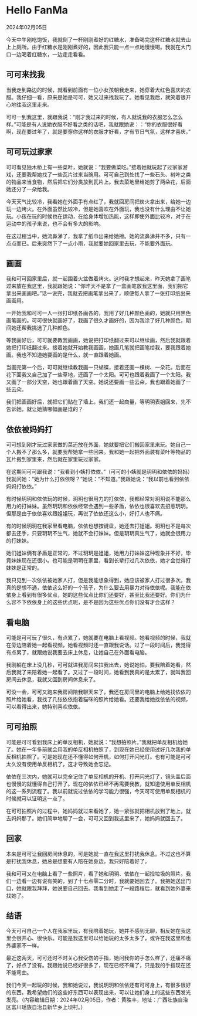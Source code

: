 # Hello FanMa 

2024年02月05日

今天中午刚吃饱饭，我就倒了一杯刚刚煮好的红糖水，准备喝完这杯红糖水就去山上上厕所。由于红糖水是刚刚煮好的，因此我只能一点一点地慢慢喝。我就在大门口一边喝着红糖水，一边走走看看。

## 可可来找我

当我走到路边的时候，就看到前面有一位小女孩朝我走来，她穿着大红色喜庆的衣服。我仔细一看，原来是她是可可，她又过来找我玩了。她看见我后，就笑着很开心地往我这里走来。

可可一到我这里，就跟我说：“刚才我过来的时候，有人就说我的衣服怎么怎么样。”可能是有人说她衣服不好看之类的话吧，我就跟她说：：“你的衣服很好看啊，现在要过年了，就是要穿你这样的衣服才好看，才有节日气氛，这样才喜庆。”

## 可可玩过家家

可可看见独木桥上有一些菜叶，她就说：“我要做菜吃。”接着她就玩起了过家家游戏，还要我帮她找了一些瓦片过来当碗用。可可自己到处找了一些石头、树叶之类的物品来当食物，然后把它们分类放到瓦片上。我去菜地里给她剪了两朵花，后面她还分了一朵给我。

今天天气比较冷，我看她在外面手有点红了，我就回房间把炭火拿出来，给她一边玩一边烤火。在外面虽然比较冷，但是她喜欢在外面玩，我也没有什么理由不让她玩。小孩在玩的时候也在运动，在给身体增加热能，这样即使外面比较冷，对于在运动中的孩子来说，也不会有多大的影响。

在这过程当中，她流鼻涕了，我拿了纸巾出来给她擦。她的流鼻涕并不多，只有一点点而已。后来突然下了一点小雨，我就要她回家里去玩，不能要外面玩。

## 画画

我和可可回家里后，就一起围着火盆做着烤火。这时我才想起来，昨天她拿了画笔过来放在我这里，我就跟她说：“你昨天不是拿了一盒画笔放我这里面，我们把它拿出来画画吧。”话一说完，我就去把画笔拿出来了，顺便每人拿了一张打印纸出来画画用。

一开始我和可可一人一张打印纸各画各的，我用了好几种颜色画的，她就只用黑色画笔画的。可可很快就画好了，我画了很久才画好的，因为我涂了好几种颜色，期间她还帮我挑选了几种颜色。

等我画好后，可可就要教我画画，她说把打印纸翻过来可以继续画，然后我就跟着她把打印纸翻过来。接着她就开始教我画画，她画几笔就把画笔给我，要我跟着她画。我也不知道她要画的是什么，就一直跟着她画。

当画完第一个后，可可就继续教我画一只蝴蝶，接着还画一棵树、一朵花。后面在花下面我又自己加了一些草地，还画了一个太阳。可可也跟着我画了一个太阳。我又画了一部分天空，她也跟着画了天空。她说还要画一些云朵，我也跟着她画了一些云朵。

我们把画画好后，就把它们贴在了墙上。我们还一起商量，等玥玥表姐回来，先不告诉她，就让她猜哪幅画是谁的？

## 依依被妈妈打

可可想到刚才玩过家家做的菜还放在外面，她就要把它们搬回家里来玩。她自己一个人搬不了那么多，就要我帮她拿一些回来。我和她一起把外面装有菜叶等物品的瓦片搬到家里来，然后就在家里玩过家家。

在这期间可可跟我说：“我看到小姨打依依。”（可可的小姨就是玥玥和依依的妈妈）我就问她：“她为什么打依依呀？”她说：“不知道。”我跟她说：“我以前也看到依依妈妈打依依。”

有时候玥玥和依依玩的时候，玥玥也很用力的打依依，我都经常对玥玥说不能那么用力的打妹妹。虽然玥玥和依依经常会遇到一些矛盾，依依也很喜欢去招惹玥玥。但那是由于依依喜欢跟姐姐玩，再说了依依还这么小，好打人也不痛。

有的时候玥玥在我家里看电脑，依依也想按键盘，她还去打姐姐。玥玥也不是每次都去还手，只要玥玥不生气，她就不会打妹妹。但是玥玥真生气了，她就会很用力的打妹妹。

她们姐妹俩有矛盾是正常的，不过玥玥是姐姐，她用力打妹妹这种现象并不好，毕竟妹妹现在还很小。也可能是玥玥在家里，看到长辈打过几次依依，她才会觉得打妹妹是正常的。

我只见到一次依依被她家人打，但是我能想象得到，她应该被家人打过很多次。我真的是想不通，依依这么好的一个孩子，为什么要去用暴力对待依依呢。我能在依依身上看到有很多优点，她的这些优点比你们还要好，甚至比我还要好。你们为什么容不下依依身上的这些优点呢，是不是因为这些优点你们没有才会这样？

## 看电脑

可能是可可玩了很久，有点累了，她就要在电脑上看视频。她看视频的时候，我就在旁边陪着她一起看视频，她看视频时还一直跟我说话。过了一段时间后，我觉得有点累了，就跟她说我要去床上休息，让她自己在外面看电脑。

我刚躺在床上没几秒，可可就进我房间来拉我出去，她说她怕，要我陪着她看，然后我就了来陪着她一起看了。又过了一段时间，她看到我真的是太累了，就叫我回房间去休息，我就又回到房间休息来了。

可没一会，可可又跑来我房间陪我聊天来了，我还在房间里的电脑上给她找依依的照片给她看，我找了几张依依抱着猫咪的照片给她看。还要我给她找依依的视频，可以看得出来，她特别喜欢依依。

## 可可拍照

可能是可可看到我床上的单反相机，她就说：“我想拍照片。”我就把单反相机给她了。她在一年多前就会用我的单反相机拍照了，到现在她已经使用过好几次我的单反相机拍照了。可是她现在还不懂得如何开机，如何打开闪光灯。也有可能是可可太久没有使用单反相机了，这才导致她会忘记。

依依在三次内，她就可以完全记住了单反相机的开机、打开闪光灯了，镜头盖后面也慢慢的就懂得自己打开了。现在的依依已经不再需要我教，就知道使用单反相机的这一系列流程了。我以前就说过依依的学习能力很强，今天可可使用单反相机的时候就可以证明这一点了。

在可可拍照片的过程中，她妈妈就过来看她了，她一紧张就把相机放到了地上，就去妈妈那了。她们简单地聊了一会，可可又回到我这里来了，她妈妈就回去了。

## 回家

本来是可可让我回房间休息的，可是她就一直在我这里打扰我休息。不过这也不算是打扰我休息，她总是想要有人陪在她身边，我只好陪着好了。

我和可可又在电脑上看了一些照片，看了她和玥玥、依依在一起捡垃圾的照片。我们一边看一边有说有笑的，到了十七点零二分时，我就要她回去了。我把她送出门口，她就跟我拜拜，她说要自己回去。我看到她走了一段路程后，就看到她外婆来找她了。

## 结语

今天可可自己一个人在我家里玩，有我陪着她玩，她并不感到无聊，相反她在我这里会很开心、很快乐。可能是我这里可以给她玩的太多太多了，或许在我这里和也外婆家不一样。

最近这两天，可可还时不时关心我受伤的手指，她问我你的手怎么样了，还痛不痛了，好点了没有。我跟她说已经好很多了，现在已经不痛了，只是我的手指现在还不能弯曲。

我们今天一起玩的时候，我和她说过，我说玥玥和依依还有可可身上，有很多很好的东西。我希望她们的这些好东西可以表现出来，可以让她们身上的这些东西发光发亮。（内容编辑日期：2024年02月05日，作者：黄胜丰，地址：广西壮族自治区富川瑶族自治县新华乡上坝村。）